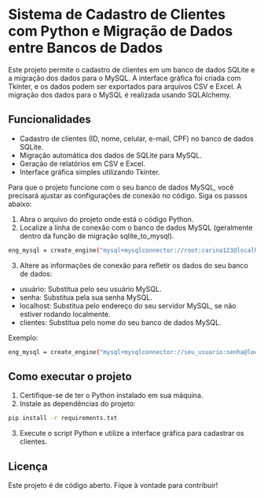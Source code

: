 # Sistema de Cadastro de Clientes com Python e Migração de Dados entre Bancos de Dados

Este projeto permite o cadastro de clientes em um banco de dados SQLite e a migração dos dados para o MySQL. A interface gráfica foi criada com Tkinter, e os dados podem ser exportados para arquivos CSV e Excel. A migração dos dados para o MySQL é realizada usando SQLAlchemy.

## Funcionalidades
* Cadastro de clientes (ID, nome, celular, e-mail, CPF) no banco de dados SQLite.
* Migração automática dos dados de SQLite para MySQL.
* Geração de relatórios em CSV e Excel.
* Interface gráfica simples utilizando Tkinter.

Para que o projeto funcione com o seu banco de dados MySQL, você precisará ajustar as configurações de conexão no código. Siga os passos abaixo:

1. Abra o arquivo do projeto onde está o código Python.
2. Localize a linha de conexão com o banco de dados MySQL (geralmente dentro da função de migração sqlite_to_mysql).

```bash
eng_mysql = create_engine("mysql+mysqlconnector://root:carina123@localhost/clientes")
````
3. Altere as informações de conexão para refletir os dados do seu banco de dados:

* usuário: Substitua pelo seu usuário MySQL.
* senha: Substitua pela sua senha MySQL.
* localhost: Substitua pelo endereço do seu servidor MySQL, se não estiver rodando localmente.
* clientes: Substitua pelo nome do seu banco de dados MySQL.
  
Exemplo:
```bash
eng_mysql = create_engine("mysql+mysqlconnector://seu_usuario:senha@localhost/seu_banco_de_dados")
````

## Como executar o projeto
1. Certifique-se de ter o Python instalado em sua máquina.
2. Instale as dependências do projeto:
```bash
pip install -r requirements.txt
````
3. Execute o script Python e utilize a interface gráfica para cadastrar os clientes.

## Licença
Este projeto é de código aberto. Fique à vontade para contribuir!


